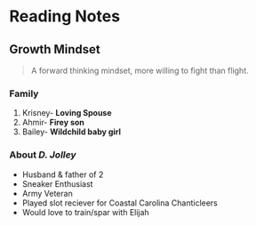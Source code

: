 # Reading Notes

## Growth Mindset
> A forward thinking mindset, more willing to fight than flight.

### Family
1. Krisney- **Loving Spouse**
2. Ahmir- **Firey son**
3. Bailey- **Wildchild baby girl**

### About *D. Jolley*
- Husband & father of 2
- Sneaker Enthusiast
- Army Veteran
- Played slot reciever for Coastal Carolina Chanticleers
- Would love to train/spar with Elijah



